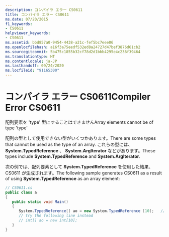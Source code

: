 ```yaml
---
description: コンパイラ エラー CS0611
title: コンパイラ エラー CS0611
ms.date: 07/20/2015
f1_keywords:
- CS0611
helpviewer_keywords:
- CS0611
ms.assetid: bbd857a0-9454-4438-a21c-fef5bc7eee06
ms.openlocfilehash: a16f3a75eedf532ed8a24727d47bef3876d61cb2
ms.sourcegitcommit: 5b475c1855b32cf78d2d1bbb4295e4c236f39464
ms.translationtype: HT
ms.contentlocale: ja-JP
ms.lasthandoff: 09/24/2020
ms.locfileid: "91165300"
---
```

# <a name="compiler-error-cs0611"></a><span data-ttu-id="7c7ff-103">コンパイラ エラー CS0611</span><span class="sxs-lookup"><span data-stu-id="7c7ff-103">Compiler Error CS0611</span></span>

<span data-ttu-id="7c7ff-104">配列要素を 'type' 型にすることはできません</span><span class="sxs-lookup"><span data-stu-id="7c7ff-104">Array elements cannot be of type 'type'</span></span>  
  
 <span data-ttu-id="7c7ff-105">配列の型として使用できない型がいくつかあります。</span><span class="sxs-lookup"><span data-stu-id="7c7ff-105">There are some types that cannot be used as the type of an array.</span></span> <span data-ttu-id="7c7ff-106">これらの型には、 **System.TypedReference** 、 **System.ArgIterator** などがあります。</span><span class="sxs-lookup"><span data-stu-id="7c7ff-106">These types include **System.TypedReference** and **System.ArgIterator**.</span></span>  
  
 <span data-ttu-id="7c7ff-107">次の例では、配列要素として **System.TypedReference** を使用した結果、CS0611 が生成されます。</span><span class="sxs-lookup"><span data-stu-id="7c7ff-107">The following sample generates CS0611 as a result of using **System.TypedReference** as an array element:</span></span>  
  
```csharp  
// CS0611.cs  
public class a  
{  
   public static void Main()  
   {  
      System.TypedReference[] ao = new System.TypedReference [10];   // CS0611  
      // try the following line instead  
      // int[] ao = new int[10];  
   }  
}  
```
